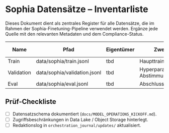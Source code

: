 # Sophia Datensätze – Inventarliste

Dieses Dokument dient als zentrales Register für alle Datensätze, die im Rahmen
der Sophia-Finetuning-Pipeline verwendet werden. Ergänze jede Quelle mit den
relevanten Metadaten und dem Compliance-Status.

| Name | Pfad | Eigentümer | Zweck | Freigabe (DSGVO) | Letztes Update |
| --- | --- | --- | --- | --- | --- |
| Train | data/sophia/train.jsonl | tbd | Haupttraining | ausstehend | - |
| Validation | data/sophia/validation.jsonl | tbd | Hyperparam Abstimmung | ausstehend | - |
| Eval | data/sophia/eval.jsonl | tbd | Abschlussmetriken | ausstehend | - |

## Prüf-Checkliste

- [ ] Datensatzschema dokumentiert (`docs/MODEL_OPERATIONS_KICKOFF.md`).
- [ ] Zugriffsbeschränkungen in Data Lake / Object Storage hinterlegt.
- [ ] Redaktionslog in `orchestration_journal/updates/` aktualisiert.
